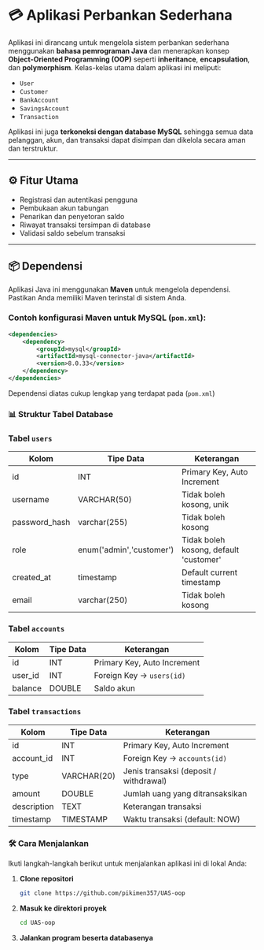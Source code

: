 # 💳 Aplikasi Perbankan Sederhana

Aplikasi ini dirancang untuk mengelola sistem perbankan sederhana menggunakan **bahasa pemrograman Java** dan menerapkan konsep **Object-Oriented Programming (OOP)** seperti **inheritance**, **encapsulation**, dan **polymorphism**. Kelas-kelas utama dalam aplikasi ini meliputi:

- `User`
- `Customer`
- `BankAccount`
- `SavingsAccount`
- `Transaction`

Aplikasi ini juga **terkoneksi dengan database MySQL** sehingga semua data pelanggan, akun, dan transaksi dapat disimpan dan dikelola secara aman dan terstruktur.

---

## ⚙️ Fitur Utama

- Registrasi dan autentikasi pengguna
- Pembukaan akun tabungan
- Penarikan dan penyetoran saldo
- Riwayat transaksi tersimpan di database
- Validasi saldo sebelum transaksi

---

## 📦 Dependensi

Aplikasi Java ini menggunakan **Maven** untuk mengelola dependensi. Pastikan Anda memiliki Maven terinstal di sistem Anda.

### Contoh konfigurasi Maven untuk MySQL (`pom.xml`):

```xml
<dependencies>
    <dependency>
        <groupId>mysql</groupId>
        <artifactId>mysql-connector-java</artifactId>
        <version>8.0.33</version>
    </dependency>
</dependencies>
```
Dependensi diatas cukup lengkap yang terdapat pada  (`pom.xml`)

### 📊 Struktur Tabel Database

### Tabel `users`

| Kolom     | Tipe Data     | Keterangan                 |
|-----------|---------------|----------------------------|
| id        | INT           | Primary Key, Auto Increment |
| username  | VARCHAR(50)   | Tidak boleh kosong, unik         |
| password_hash  | varchar(255)  | Tidak boleh kosong         |
| role  | enum('admin','customer') | Tidak boleh kosong, default 'customer'         |
| created_at  | timestamp  | Default current timestamp       |
| email  | varchar(250)  | Tidak boleh kosong         |


### Tabel `accounts`

| Kolom     | Tipe Data | Keterangan                                  |
|-----------|-----------|---------------------------------------------|
| id        | INT       | Primary Key, Auto Increment                 |
| user_id   | INT       | Foreign Key → `users(id)`                   |
| balance   | DOUBLE    | Saldo akun                                   |

### Tabel `transactions`

| Kolom       | Tipe Data    | Keterangan                                  |
|-------------|--------------|---------------------------------------------|
| id          | INT          | Primary Key, Auto Increment                 |
| account_id  | INT          | Foreign Key → `accounts(id)`               |
| type        | VARCHAR(20)  | Jenis transaksi (deposit / withdrawal)     |
| amount      | DOUBLE       | Jumlah uang yang ditransaksikan            |
| description | TEXT         | Keterangan transaksi                        |
| timestamp   | TIMESTAMP    | Waktu transaksi (default: NOW)             |


### 🛠️ Cara Menjalankan

Ikuti langkah-langkah berikut untuk menjalankan aplikasi ini di lokal Anda:

1. **Clone repositori**
   ```bash
   git clone https://github.com/pikimen357/UAS-oop
2. **Masuk ke direktori proyek**
   ```bash
   cd UAS-oop

3. **Jalankan program beserta databasenya**


